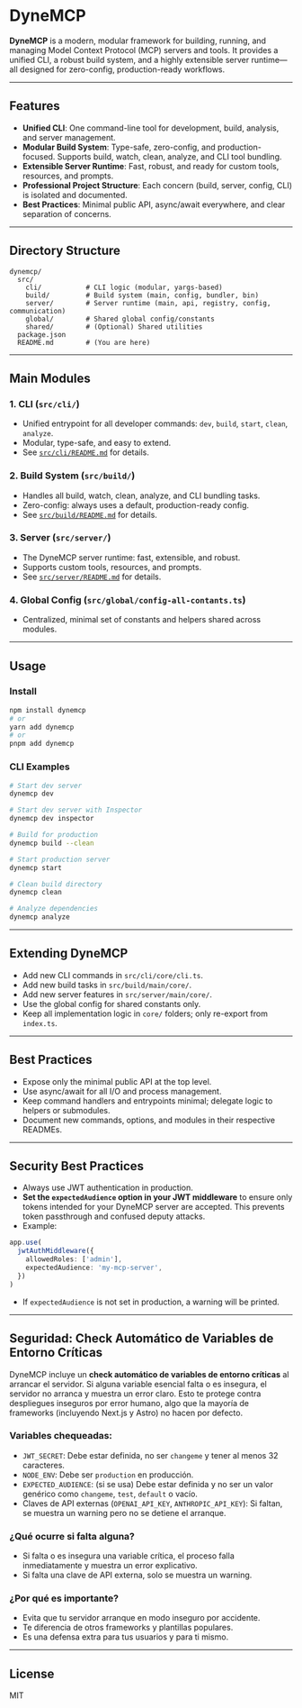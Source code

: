 # DyneMCP

**DyneMCP** is a modern, modular framework for building, running, and managing Model Context Protocol (MCP) servers and tools. It provides a unified CLI, a robust build system, and a highly extensible server runtime—all designed for zero-config, production-ready workflows.

---

## Features

- **Unified CLI**: One command-line tool for development, build, analysis, and server management.
- **Modular Build System**: Type-safe, zero-config, and production-focused. Supports build, watch, clean, analyze, and CLI tool bundling.
- **Extensible Server Runtime**: Fast, robust, and ready for custom tools, resources, and prompts.
- **Professional Project Structure**: Each concern (build, server, config, CLI) is isolated and documented.
- **Best Practices**: Minimal public API, async/await everywhere, and clear separation of concerns.

---

## Directory Structure

```
dynemcp/
  src/
    cli/           # CLI logic (modular, yargs-based)
    build/         # Build system (main, config, bundler, bin)
    server/        # Server runtime (main, api, registry, config, communication)
    global/        # Shared global config/constants
    shared/        # (Optional) Shared utilities
  package.json
  README.md        # (You are here)
```

---

## Main Modules

### 1. CLI (`src/cli/`)

- Unified entrypoint for all developer commands: `dev`, `build`, `start`, `clean`, `analyze`.
- Modular, type-safe, and easy to extend.
- See [`src/cli/README.md`](./src/cli/README.md) for details.

### 2. Build System (`src/build/`)

- Handles all build, watch, clean, analyze, and CLI bundling tasks.
- Zero-config: always uses a default, production-ready config.
- See [`src/build/README.md`](./src/build/README.md) for details.

### 3. Server (`src/server/`)

- The DyneMCP server runtime: fast, extensible, and robust.
- Supports custom tools, resources, and prompts.
- See [`src/server/README.md`](./src/server/README.md) for details.

### 4. Global Config (`src/global/config-all-contants.ts`)

- Centralized, minimal set of constants and helpers shared across modules.

---

## Usage

### Install

```sh
npm install dynemcp
# or
yarn add dynemcp
# or
pnpm add dynemcp
```

### CLI Examples

```sh
# Start dev server
dynemcp dev

# Start dev server with Inspector
dynemcp dev inspector

# Build for production
dynemcp build --clean

# Start production server
dynemcp start

# Clean build directory
dynemcp clean

# Analyze dependencies
dynemcp analyze
```

---

## Extending DyneMCP

- Add new CLI commands in `src/cli/core/cli.ts`.
- Add new build tasks in `src/build/main/core/`.
- Add new server features in `src/server/main/core/`.
- Use the global config for shared constants only.
- Keep all implementation logic in `core/` folders; only re-export from `index.ts`.

---

## Best Practices

- Expose only the minimal public API at the top level.
- Use async/await for all I/O and process management.
- Keep command handlers and entrypoints minimal; delegate logic to helpers or submodules.
- Document new commands, options, and modules in their respective READMEs.

---

## Security Best Practices

- Always use JWT authentication in production.
- **Set the `expectedAudience` option in your JWT middleware** to ensure only tokens intended for your DyneMCP server are accepted. This prevents token passthrough and confused deputy attacks.
- Example:

```ts
app.use(
  jwtAuthMiddleware({
    allowedRoles: ['admin'],
    expectedAudience: 'my-mcp-server',
  })
)
```

- If `expectedAudience` is not set in production, a warning will be printed.

---

## Seguridad: Check Automático de Variables de Entorno Críticas

DyneMCP incluye un **check automático de variables de entorno críticas** al arrancar el servidor. Si alguna variable esencial falta o es insegura, el servidor no arranca y muestra un error claro. Esto te protege contra despliegues inseguros por error humano, algo que la mayoría de frameworks (incluyendo Next.js y Astro) no hacen por defecto.

### Variables chequeadas:

- `JWT_SECRET`: Debe estar definida, no ser `changeme` y tener al menos 32 caracteres.
- `NODE_ENV`: Debe ser `production` en producción.
- `EXPECTED_AUDIENCE`: (si se usa) Debe estar definida y no ser un valor genérico como `changeme`, `test`, `default` o vacío.
- Claves de API externas (`OPENAI_API_KEY`, `ANTHROPIC_API_KEY`): Si faltan, se muestra un warning pero no se detiene el arranque.

### ¿Qué ocurre si falta alguna?

- Si falta o es insegura una variable crítica, el proceso falla inmediatamente y muestra un error explicativo.
- Si falta una clave de API externa, solo se muestra un warning.

### ¿Por qué es importante?

- Evita que tu servidor arranque en modo inseguro por accidente.
- Te diferencia de otros frameworks y plantillas populares.
- Es una defensa extra para tus usuarios y para ti mismo.

---

## License

MIT
